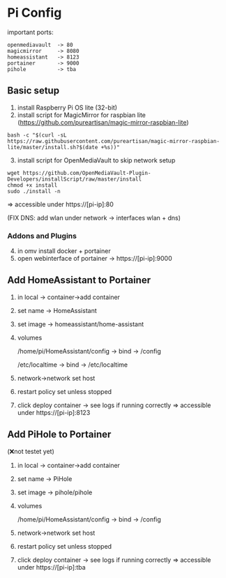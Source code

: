 # Pi Config                     

important ports:

    openmediavault  -> 80
    magicmirror     -> 8080
    homeassistant   -> 8123
    portainer       -> 9000
    pihole          -> tba

## Basic setup
1. install Raspberry Pi OS lite (32-bit)
2. install script for MagicMirror for raspbian lite (https://github.com/pureartisan/magic-mirror-raspbian-lite)
```
bash -c "$(curl -sL https://raw.githubusercontent.com/pureartisan/magic-mirror-raspbian-lite/master/install.sh?$(date +%s))"
```

3. install script for OpenMediaVault to skip network setup
```
wget https://github.com/OpenMediaVault-Plugin-Developers/installScript/raw/master/install
chmod +x install
sudo ./install -n
```

=> accessible under https://[pi-ip]:80

(FIX DNS: add wlan under network -> interfaces wlan + dns)

### Addons and Plugins
4. in omv install docker + portainer
5. open webinterface of portainer -> https://[pi-ip]:9000

## Add HomeAssistant to Portainer
1. in local     -> container->add container
2. set name     -> HomeAssistant
3. set image    -> homeassistant/home-assistant
4. volumes

    /home/pi/HomeAssistant/config -> bind
        -> /config
        
    /etc/localtime -> bind
        -> /etc/localtime
        
5. network->network set host
6. restart policy set unless stopped
7. click deploy container
-> see logs if running correctly
=> accessible under https://[pi-ip]:8123


## Add PiHole to Portainer
(❌not testet yet)
1. in local     -> container->add container
2. set name     -> PiHole
3. set image    -> pihole/pihole
4. volumes

    /home/pi/HomeAssistant/config -> bind
        -> /config
5. network->network set host
6. restart policy set unless stopped
7. click deploy container
-> see logs if running correctly
=> accessible under https://[pi-ip]:tba
